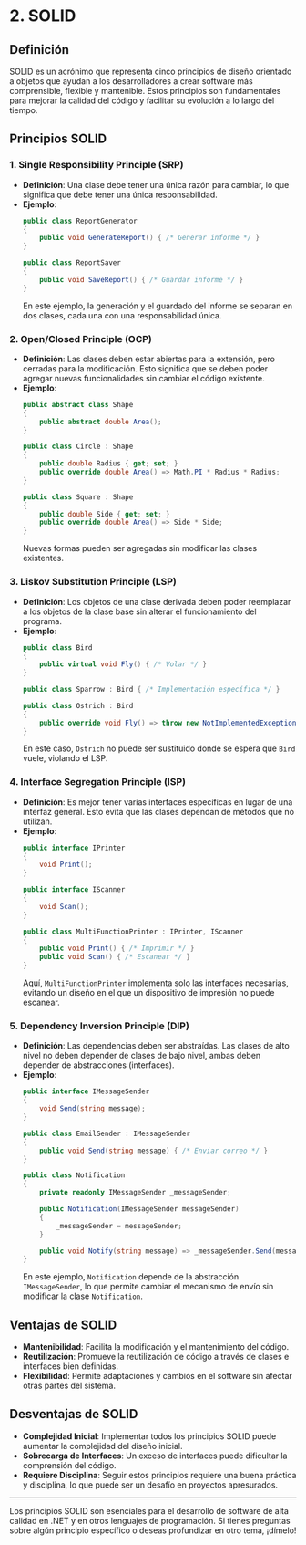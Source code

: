 # 2. SOLID

## Definición
SOLID es un acrónimo que representa cinco principios de diseño orientado a objetos que ayudan a los desarrolladores a crear software más comprensible, flexible y mantenible. Estos principios son fundamentales para mejorar la calidad del código y facilitar su evolución a lo largo del tiempo.

## Principios SOLID

### 1. **Single Responsibility Principle (SRP)**
- **Definición**: Una clase debe tener una única razón para cambiar, lo que significa que debe tener una única responsabilidad.
- **Ejemplo**: 
    ```csharp
    public class ReportGenerator
    {
        public void GenerateReport() { /* Generar informe */ }
    }

    public class ReportSaver
    {
        public void SaveReport() { /* Guardar informe */ }
    }
    ```
  En este ejemplo, la generación y el guardado del informe se separan en dos clases, cada una con una responsabilidad única.

### 2. **Open/Closed Principle (OCP)**
- **Definición**: Las clases deben estar abiertas para la extensión, pero cerradas para la modificación. Esto significa que se deben poder agregar nuevas funcionalidades sin cambiar el código existente.
- **Ejemplo**:
    ```csharp
    public abstract class Shape
    {
        public abstract double Area();
    }

    public class Circle : Shape
    {
        public double Radius { get; set; }
        public override double Area() => Math.PI * Radius * Radius;
    }

    public class Square : Shape
    {
        public double Side { get; set; }
        public override double Area() => Side * Side;
    }
    ```
  Nuevas formas pueden ser agregadas sin modificar las clases existentes.

### 3. **Liskov Substitution Principle (LSP)**
- **Definición**: Los objetos de una clase derivada deben poder reemplazar a los objetos de la clase base sin alterar el funcionamiento del programa.
- **Ejemplo**:
    ```csharp
    public class Bird
    {
        public virtual void Fly() { /* Volar */ }
    }

    public class Sparrow : Bird { /* Implementación específica */ }

    public class Ostrich : Bird
    {
        public override void Fly() => throw new NotImplementedException();
    }
    ```
  En este caso, `Ostrich` no puede ser sustituido donde se espera que `Bird` vuele, violando el LSP.

### 4. **Interface Segregation Principle (ISP)**
- **Definición**: Es mejor tener varias interfaces específicas en lugar de una interfaz general. Esto evita que las clases dependan de métodos que no utilizan.
- **Ejemplo**:
    ```csharp
    public interface IPrinter
    {
        void Print();
    }

    public interface IScanner
    {
        void Scan();
    }

    public class MultiFunctionPrinter : IPrinter, IScanner
    {
        public void Print() { /* Imprimir */ }
        public void Scan() { /* Escanear */ }
    }
    ```
  Aquí, `MultiFunctionPrinter` implementa solo las interfaces necesarias, evitando un diseño en el que un dispositivo de impresión no puede escanear.

### 5. **Dependency Inversion Principle (DIP)**
- **Definición**: Las dependencias deben ser abstraídas. Las clases de alto nivel no deben depender de clases de bajo nivel, ambas deben depender de abstracciones (interfaces).
- **Ejemplo**:
    ```csharp
    public interface IMessageSender
    {
        void Send(string message);
    }

    public class EmailSender : IMessageSender
    {
        public void Send(string message) { /* Enviar correo */ }
    }

    public class Notification
    {
        private readonly IMessageSender _messageSender;

        public Notification(IMessageSender messageSender)
        {
            _messageSender = messageSender;
        }

        public void Notify(string message) => _messageSender.Send(message);
    }
    ```
  En este ejemplo, `Notification` depende de la abstracción `IMessageSender`, lo que permite cambiar el mecanismo de envío sin modificar la clase `Notification`.

## Ventajas de SOLID
- **Mantenibilidad**: Facilita la modificación y el mantenimiento del código.
- **Reutilización**: Promueve la reutilización de código a través de clases e interfaces bien definidas.
- **Flexibilidad**: Permite adaptaciones y cambios en el software sin afectar otras partes del sistema.

## Desventajas de SOLID
- **Complejidad Inicial**: Implementar todos los principios SOLID puede aumentar la complejidad del diseño inicial.
- **Sobrecarga de Interfaces**: Un exceso de interfaces puede dificultar la comprensión del código.
- **Requiere Disciplina**: Seguir estos principios requiere una buena práctica y disciplina, lo que puede ser un desafío en proyectos apresurados.

---

Los principios SOLID son esenciales para el desarrollo de software de alta calidad en .NET y en otros lenguajes de programación. Si tienes preguntas sobre algún principio específico o deseas profundizar en otro tema, ¡dímelo!
